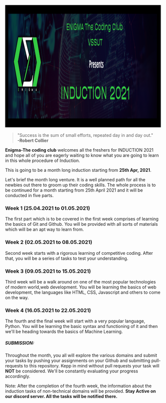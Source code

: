 <img src="induction banner.png" height="396px">

>"Success is the sum of small efforts, repeated day in and day out."<br> **-Robert Collier**

**Enigma-The coding club** welcomes all the freshers for INDUCTION 2021 and hope all of you are eagerly waiting to know what you are going to learn in this whole procedure of Induction.

This is going to be a month long induction starting from **25th Apr, 2021**.

Let's brief the month long venture. It is a well planned path for all the newbies out there to groom up their coding skills. The whole process is to be continued for a month starting from 25th April 2021 and it will be conducted in five parts.

### Week 1 (25.04.2021 to 01.05.2021)
The first part which is to be covered in the first week comprises of learning the basics of Git and Github. You will be provided with all sorts of materials which will be an apt way to learn from.<br>

### Week 2 (02.05.2021 to 08.05.2021)
Second week starts with a rigorous learning of competitive coding. After that, you will be a series of tasks to test your understanding.<br>

### Week 3 (09.05.2021 to 15.05.2021)
Third week will be a walk around on one of the most popular technologies of modern world,web development. You will be learning the basics of web development, the languages like HTML, CSS, Javascript and others to come on the way.<br>

### Week 4 (16.05.2021 to 22.05.2021)
The fourth and the final week will start with a very popular language, Python. You will be learning the basic syntax and functioning of it and then we'll be heading towards the basics of Machine Learning.<br>

##### SUBMISSION: <br>
Throughout the month, you all will explore the various domains and submit your tasks by pushing your assignments on your Github and submitting pull-requests to this repository. Kepp in mind without pull requests your task will **NOT** be considered. We'll be constantly evaluating your progress accordingly.

Note: After the completion of the fourth week, the information about the induction tasks of non-technical domains will be provided. **Stay Active on our discord server. All the tasks will be notified there.**
